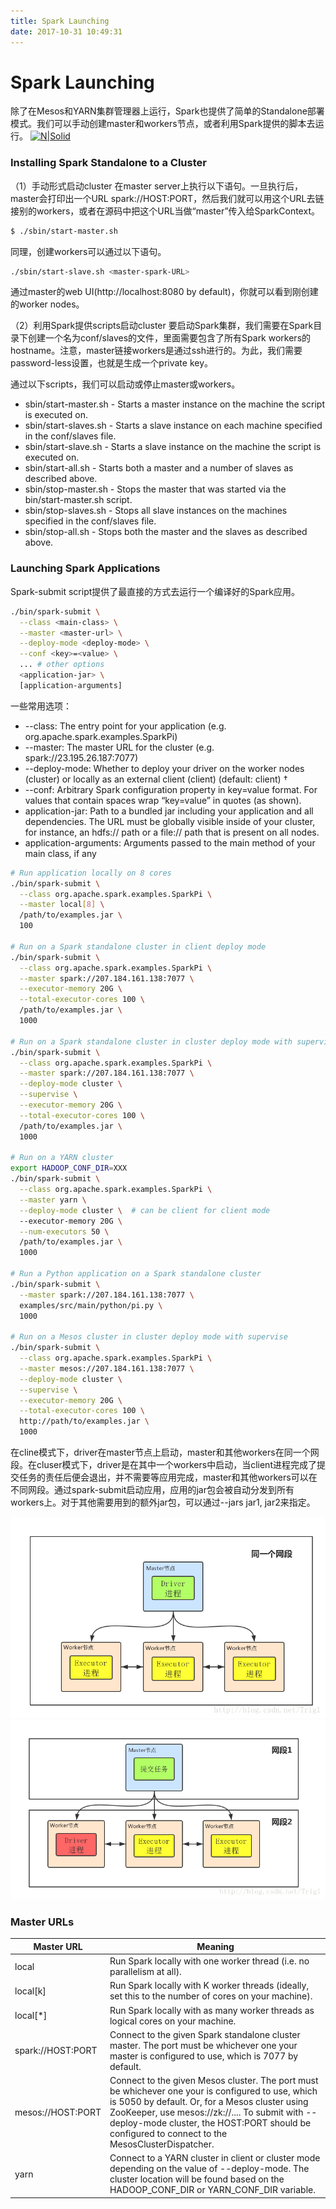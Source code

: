 ```yaml
---
title: Spark Launching
date: 2017-10-31 10:49:31
---
```


# Spark Launching
除了在Mesos和YARN集群管理器上运行，Spark也提供了简单的Standalone部署模式。我们可以手动创建master和workers节点，或者利用Spark提供的脚本去运行。
[![N|Solid](https://cldup.com/dTxpPi9lDf.thumb.png)](https://nodesource.com/products/nsolid)

### Installing Spark Standalone to a Cluster
（1）手动形式启动cluster
在master server上执行以下语句。一旦执行后，master会打印出一个URL spark://HOST:PORT，然后我们就可以用这个URL去链接别的workers，或者在源码中把这个URL当做“master”传入给SparkContext。
```sh
$ ./sbin/start-master.sh
```
同理，创建workers可以通过以下语句。
```sh
./sbin/start-slave.sh <master-spark-URL>
```
通过master的web UI(http://localhost:8080 by default)，你就可以看到刚创建的worker nodes。

（2）利用Spark提供scripts启动cluster
要启动Spark集群，我们需要在Spark目录下创建一个名为conf/slaves的文件，里面需要包含了所有Spark workers的hostname。注意，master链接workers是通过ssh进行的。为此，我们需要password-less设置，也就是生成一个private key。

通过以下scripts，我们可以启动或停止master或workers。
- sbin/start-master.sh - Starts a master instance on the machine the script is executed on.
- sbin/start-slaves.sh - Starts a slave instance on each machine specified in the conf/slaves file.
- sbin/start-slave.sh - Starts a slave instance on the machine the script is executed on.
- sbin/start-all.sh - Starts both a master and a number of slaves as described above.
- sbin/stop-master.sh - Stops the master that was started via the bin/start-master.sh script.
- sbin/stop-slaves.sh - Stops all slave instances on the machines specified in the conf/slaves file.
- sbin/stop-all.sh - Stops both the master and the slaves as described above.

### Launching Spark Applications
Spark-submit script提供了最直接的方式去运行一个编译好的Spark应用。
```sh
./bin/spark-submit \
  --class <main-class> \
  --master <master-url> \
  --deploy-mode <deploy-mode> \
  --conf <key>=<value> \
  ... # other options
  <application-jar> \
  [application-arguments]
```
一些常用选项：
  -  --class: The entry point for your application (e.g. org.apache.spark.examples.SparkPi)
  -  --master: The master URL for the cluster (e.g. spark://23.195.26.187:7077)
  -  --deploy-mode: Whether to deploy your driver on the worker nodes (cluster) or locally as an external client (client) (default: client) †
  -  --conf: Arbitrary Spark configuration property in key=value format. For values that contain spaces wrap “key=value” in quotes (as shown).
  -  application-jar: Path to a bundled jar including your application and all dependencies. The URL must be globally visible inside of your cluster, for instance, an hdfs:// path or a file:// path that is present on all nodes.
   - application-arguments: Arguments passed to the main method of your main class, if any

```sh
# Run application locally on 8 cores
./bin/spark-submit \
  --class org.apache.spark.examples.SparkPi \
  --master local[8] \
  /path/to/examples.jar \
  100

# Run on a Spark standalone cluster in client deploy mode
./bin/spark-submit \
  --class org.apache.spark.examples.SparkPi \
  --master spark://207.184.161.138:7077 \
  --executor-memory 20G \
  --total-executor-cores 100 \
  /path/to/examples.jar \
  1000

# Run on a Spark standalone cluster in cluster deploy mode with supervise
./bin/spark-submit \
  --class org.apache.spark.examples.SparkPi \
  --master spark://207.184.161.138:7077 \
  --deploy-mode cluster \
  --supervise \
  --executor-memory 20G \
  --total-executor-cores 100 \
  /path/to/examples.jar \
  1000

# Run on a YARN cluster
export HADOOP_CONF_DIR=XXX
./bin/spark-submit \
  --class org.apache.spark.examples.SparkPi \
  --master yarn \
  --deploy-mode cluster \  # can be client for client mode
  --executor-memory 20G \
  --num-executors 50 \
  /path/to/examples.jar \
  1000

# Run a Python application on a Spark standalone cluster
./bin/spark-submit \
  --master spark://207.184.161.138:7077 \
  examples/src/main/python/pi.py \
  1000

# Run on a Mesos cluster in cluster deploy mode with supervise
./bin/spark-submit \
  --class org.apache.spark.examples.SparkPi \
  --master mesos://207.184.161.138:7077 \
  --deploy-mode cluster \
  --supervise \
  --executor-memory 20G \
  --total-executor-cores 100 \
  http://path/to/examples.jar \
  1000
```

在cline模式下，driver在master节点上启动，master和其他workers在同一个网段。在cluser模式下，driver是在其中一个workers中启动，当client进程完成了提交任务的责任后便会退出，并不需要等应用完成，master和其他workers可以在不同网段。通过spark-submit启动应用，应用的jar包会被自动分发到所有workers上。对于其他需要用到的额外jar包，可以通过--jars jar1, jar2来指定。

![](/images/spark_launching/client_mode.png)
![](/images/spark_launching/cluster_mode.png)

### Master URLs
| Master URL | Meaning |
| ------ | ------ |
| local | Run Spark locally with one worker thread (i.e. no parallelism at all). |
| local[k] | Run Spark locally with K worker threads (ideally, set this to the number of cores on your machine). |
| local[*] | Run Spark locally with as many worker threads as logical cores on your machine. |
| spark://HOST:PORT | Connect to the given Spark standalone cluster master. The port must be whichever one your master is configured to use, which is 7077 by default.  |
| mesos://HOST:PORT | Connect to the given Mesos cluster. The port must be whichever one your is configured to use, which is 5050 by default. Or, for a Mesos cluster using ZooKeeper, use mesos://zk://.... To submit with --deploy-mode cluster, the HOST:PORT should be configured to connect to the MesosClusterDispatcher.  |
| yarn | Connect to a YARN cluster in client or cluster mode depending on the value of --deploy-mode. The cluster location will be found based on the HADOOP_CONF_DIR or YARN_CONF_DIR variable.  |

